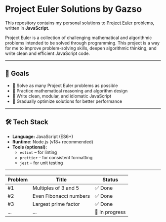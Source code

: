 # Project Euler Solutions by Gazso

This repository contains my personal solutions to [Project Euler](https://projecteuler.net/) problems, written in **JavaScript**.

Project Euler is a collection of challenging mathematical and algorithmic problems intended to be solved through programming. This project is a way for me to improve problem-solving skills, deepen algorithmic thinking, and write clean and efficient JavaScript code.

---

## 📌 Goals

- 🔢 Solve as many Project Euler problems as possible
- 🧠 Practice mathematical reasoning and algorithm design
- 🧼 Write clean, modular, and idiomatic JavaScript
- 🚀 Gradually optimize solutions for better performance

---

## 🛠️ Tech Stack

- **Language:** JavaScript (ES6+)
- **Runtime:** Node.js (v18+ recommended)
- **Tools (optional):**
  - `eslint` – for linting
  - `prettier` – for consistent formatting
  - `jest` – for unit testing

---

| Problem | Title                  | Status         |
| ------- | ---------------------- | -------------- |
| #1      | Multiples of 3 and 5   | ✅ Done         |
| #2      | Even Fibonacci numbers | ✅ Done         |
| #3      | Largest prime factor   | ✅ Done         |
| ...     | ...                    | 🚧 In progress |

